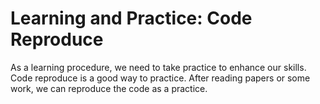 # Learning and Practice: Code Reproduce

As a learning procedure, we need to take practice to enhance our skills. Code reproduce is a good way to practice. After reading papers or some work, we can reproduce the code as a practice. 
